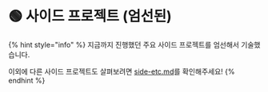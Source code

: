 # 🟢 사이드 프로젝트 (엄선된)

{% hint style="info" %}
지금까지 진행했던 주요 사이드 프로젝트를 엄선해서 기술했습니다.

이외에 다른 사이드 프로젝트도 살펴보려면 [side-etc.md](../side-etc.md "mention")를 확인해주세요!
{% endhint %}

